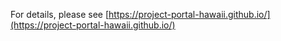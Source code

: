 For details, please see [https://project-portal-hawaii.github.io/](https://project-portal-hawaii.github.io/)
